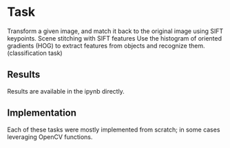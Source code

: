 # Task

Transform a given image, and match it back to the original image using SIFT keypoints.
Scene stitching with SIFT features
Use the histogram of oriented gradients (HOG) to extract features from objects and recognize them.(classification task)

## Results
Results are available in the ipynb directly.

## Implementation
Each of these tasks were mostly implemented from scratch; in some cases leveraging OpenCV functions.